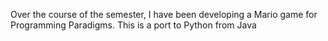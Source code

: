 Over the course of the semester, I have been developing a Mario game for Programming Paradigms. This is a port to Python from Java
